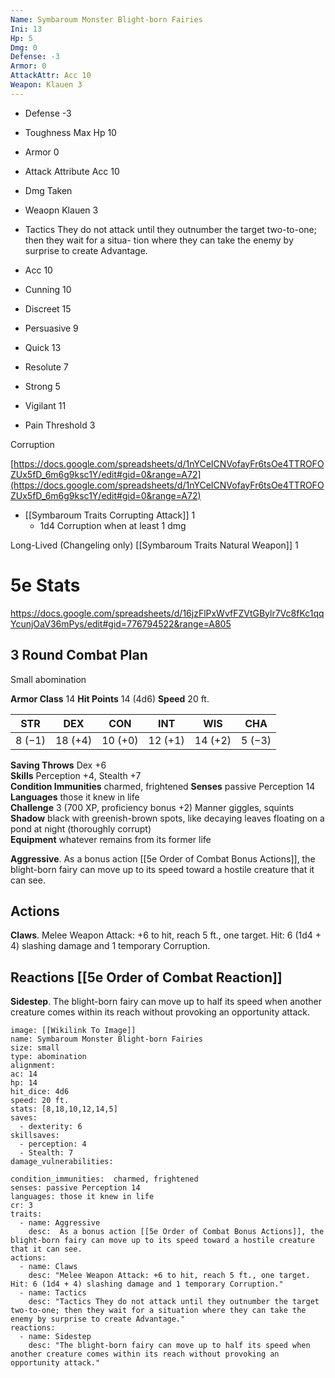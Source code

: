 ```yaml
---
Name: Symbaroum Monster Blight-born Fairies
Ini: 13
Hp: 5
Dmg: 0
Defense: -3
Armor: 0
AttackAttr: Acc 10
Weapon: Klauen 3
---
```


- Defense -3
- Toughness Max Hp 10
- Armor 0
- Attack Attribute Acc 10
- Dmg Taken
- Weaopn Klauen 3
- Tactics They do not attack until they outnumber the target two-to-one; then they wait for a situa- tion where they can take the enemy by surprise to create Advantage.

- Acc 10
- Cunning 10
- Discreet 15
- Persuasive 9
- Quick 13
- Resolute 7
- Strong 5
- Vigilant 11

- Pain Threshold 3


Corruption

[https://docs.google.com/spreadsheets/d/1nYCeICNVofayFr6tsOe4TTROFOZUx5fD_6m6g9ksc1Y/edit#gid=0&range=A72](https://docs.google.com/spreadsheets/d/1nYCeICNVofayFr6tsOe4TTROFOZUx5fD_6m6g9ksc1Y/edit#gid=0&range=A72)

 - [[Symbaroum Traits Corrupting Attack]] 1
	- 1d4 Corruption when at least 1 dmg 

Long-Lived  (Changeling only)
[[Symbaroum Traits Natural Weapon]] 1

# 5e Stats 
https://docs.google.com/spreadsheets/d/16jzFlPxWvfFZVtGBylr7Vc8fKc1qqYcunjOaV36mPys/edit#gid=776794522&range=A805
## 3 Round Combat Plan
Small abomination

**Armor Class** 14
**Hit Points** 14 (4d6) 
**Speed** 20 ft.

 

| STR    | DEX     | CON     | INT     | WIS     | CHA    |
| ------ | ------- | ------- | ------- | ------- | ------ |
| 8 (−1) | 18 (+4) | 10 (+0) | 12 (+1) | 14 (+2) | 5 (−3) |

 

**Saving Throws** Dex +6  
**Skills** Perception +4, Stealth +7  
**Condition Immunities** charmed, frightened 
**Senses** passive Perception 14  
**Languages** those it knew in life  
**Challenge** 3 (700 XP, proficiency bonus +2) Manner giggles, squints  
**Shadow** black with greenish-brown spots, like decaying leaves floating on a pond at night (thoroughly corrupt)  
**Equipment** whatever remains from its former life

**Aggressive**. As a bonus action [[5e Order of Combat Bonus Actions]], the blight-born fairy can move up to its speed toward a hostile creature that it can see.

## Actions

**Claws**. Melee Weapon Attack: +6 to hit, reach 5 ft., one target. Hit: 6 (1d4 + 4) slashing damage and 1 temporary Corruption.

## Reactions [[5e Order of Combat Reaction]]
**Sidestep**. The blight-born fairy can move up to half its speed when another creature comes within its reach without provoking an opportunity attack.

```statblock
image: [[Wikilink To Image]]
name: Symbaroum Monster Blight-born Fairies
size: small
type: abomination
alignment: 
ac: 14
hp: 14
hit_dice: 4d6
speed: 20 ft.
stats: [8,18,10,12,14,5]
saves:
  - dexterity: 6
skillsaves:
  - perception: 4
  - Stealth: 7
damage_vulnerabilities: 

condition_immunities:  charmed, frightened 
senses: passive Perception 14  
languages: those it knew in life  
cr: 3
traits:
  - name: Aggressive
    desc:  As a bonus action [[5e Order of Combat Bonus Actions]], the blight-born fairy can move up to its speed toward a hostile creature that it can see.
actions:
  - name: Claws 
    desc: "Melee Weapon Attack: +6 to hit, reach 5 ft., one target. Hit: 6 (1d4 + 4) slashing damage and 1 temporary Corruption."
  - name: Tactics
    desc: "Tactics They do not attack until they outnumber the target two-to-one; then they wait for a situation where they can take the enemy by surprise to create Advantage."
reactions:
  - name: Sidestep
    desc: "The blight-born fairy can move up to half its speed when another creature comes within its reach without provoking an opportunity attack."
```
